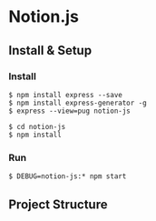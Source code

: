 # Notion.js

## Install & Setup

### Install

```shell
$ npm install express --save
$ npm install express-generator -g
$ express --view=pug notion-js

$ cd notion-js
$ npm install
```

### Run

```shell
$ DEBUG=notion-js:* npm start
```

## Project Structure
